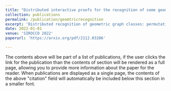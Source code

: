 ```yaml
---
title: "Distributed interactive proofs for the recognition of some geometric intersection graph classes"
collection: publications
permalink: /publication/geomtricrecognition
excerpt: 'Distributed recognition of geometric graph classes: permutation, trapezoid and circle graphs.'
date: 2022-01-01
venue: 'SIROCCO 2022'
paperurl: 'https://arxiv.org/pdf/2112.03206'

---
```


The contents above will be part of a list of publications, if the user clicks the link for the publication than the contents of section will be rendered as a full page, allowing you to provide more information about the paper for the reader. When publications are displayed as a single page, the contents of the above "citation" field will automatically be included below this section in a smaller font.
